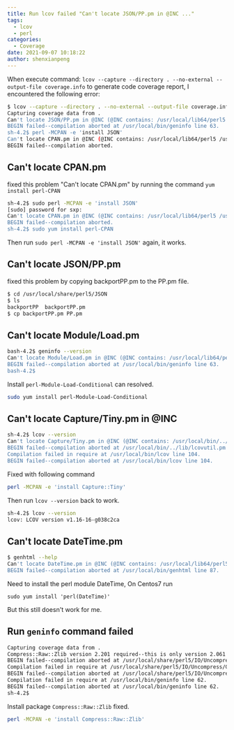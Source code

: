 ```yaml
---
title: Run lcov failed "Can't locate JSON/PP.pm in @INC ..."
tags:
  - lcov
  - perl
categories:
  - Coverage
date: 2021-09-07 10:18:22
author: shenxianpeng
---
```


When execute command: `lcov --capture --directory . --no-external --output-file coverage.info` to generate code coverage report, I encountered the following error:

```bash
$ lcov --capture --directory . --no-external --output-file coverage.info
Capturing coverage data from .
Can't locate JSON/PP.pm in @INC (@INC contains: /usr/local/lib64/perl5 /usr/local/share/perl5 /usr/lib64/perl5/vendor_perl /usr/share/perl5/vendor_perl /usr/lib64/perl5 /usr/share/perl5 .) at /usr/local/bin/geninfo line 63.
BEGIN failed--compilation aborted at /usr/local/bin/geninfo line 63.
sh-4.2$ perl -MCPAN -e 'install JSON'
Can't locate CPAN.pm in @INC (@INC contains: /usr/local/lib64/perl5 /usr/local/share/perl5 /usr/lib64/perl5/vendor_perl /usr/share/perl5/vendor_perl /usr/lib64/perl5 /usr/share/perl5 .).
BEGIN failed--compilation aborted.
```

<!-- more -->
## Can't locate CPAN.pm

fixed this problem "Can't locate CPAN.pm" by running the command `yum install perl-CPAN`

```bash
sh-4.2$ sudo perl -MCPAN -e 'install JSON'
[sudo] password for sxp:
Can't locate CPAN.pm in @INC (@INC contains: /usr/local/lib64/perl5 /usr/local/share/perl5 /usr/lib64/perl5/vendor_perl /usr/share/perl5/vendor_perl /usr/lib64/perl5 /usr/share/perl5 .).
BEGIN failed--compilation aborted.
sh-4.2$ sudo yum install perl-CPAN
```

Then run `sudo perl -MCPAN -e 'install JSON'` again, it works.

## Can't locate JSON/PP.pm

fixed this problem by copying backportPP.pm to the PP.pm file.

```bash
$ cd /usr/local/share/perl5/JSON
$ ls
backportPP  backportPP.pm
$ cp backportPP.pm PP.pm
```

## Can't locate Module/Load.pm

```bash
bash-4.2$ geninfo --version
Can't locate Module/Load.pm in @INC (@INC contains: /usr/local/lib64/perl5 /usr/local/share/perl5 /usr/lib64/perl5/vendor_perl /usr/share/perl5/vendor_perl /usr/lib64/perl5 /usr/share/perl5 .) at /usr/local/bin/geninfo line 63.
BEGIN failed--compilation aborted at /usr/local/bin/geninfo line 63.
bash-4.2$
```

Install `perl-Module-Load-Conditional` can resolved.

```bash
sudo yum install perl-Module-Load-Conditional
```

## Can't locate Capture/Tiny.pm in @INC

```bash
sh-4.2$ lcov --version
Can't locate Capture/Tiny.pm in @INC (@INC contains: /usr/local/bin/../lib /usr/local/lib64/perl5 /usr/local/share/perl5 /usr/lib64/perl5/vendor_perl /usr/share/perl5/vendor_perl /usr/lib64/perl5 /usr/share/perl5 .) at /usr/local/bin/../lib/lcovutil.pm line 13.
BEGIN failed--compilation aborted at /usr/local/bin/../lib/lcovutil.pm line 13.
Compilation failed in require at /usr/local/bin/lcov line 104.
BEGIN failed--compilation aborted at /usr/local/bin/lcov line 104.
```

Fixed with following command

```bash
perl -MCPAN -e 'install Capture::Tiny'
```

Then run `lcov --version` back to work.

```bash
sh-4.2$ lcov --version
lcov: LCOV version v1.16-16-g038c2ca
```

## Can't locate DateTime.pm

```bash
$ genhtml --help
Can't locate DateTime.pm in @INC (@INC contains: /usr/local/lib64/perl5 /usr/local/share/perl5 /usr/lib64/perl5/vendor_perl /usr/share/perl5/vendor_perl /usr/lib64/perl5 /usr/share/perl5 .) at /usr/local/bin/genhtml line 87.
BEGIN failed--compilation aborted at /usr/local/bin/genhtml line 87.
```

Need to install the perl module DateTime, On Centos7 run

`sudo yum install 'perl(DateTime)'`

But this still doesn't work for me.

## Run `geninfo` command failed

```bash
Capturing coverage data from .
Compress::Raw::Zlib version 2.201 required--this is only version 2.061 at /usr/local/share/perl5/IO/Uncompress/RawInflate.pm line 8.
BEGIN failed--compilation aborted at /usr/local/share/perl5/IO/Uncompress/RawInflate.pm line 8.
Compilation failed in require at /usr/local/share/perl5/IO/Uncompress/Gunzip.pm line 12.
BEGIN failed--compilation aborted at /usr/local/share/perl5/IO/Uncompress/Gunzip.pm line 12.
Compilation failed in require at /usr/local/bin/geninfo line 62.
BEGIN failed--compilation aborted at /usr/local/bin/geninfo line 62.
sh-4.2$
```

Install package `Compress::Raw::Zlib` fixed.

```bash
perl -MCPAN -e 'install Compress::Raw::Zlib'
```
